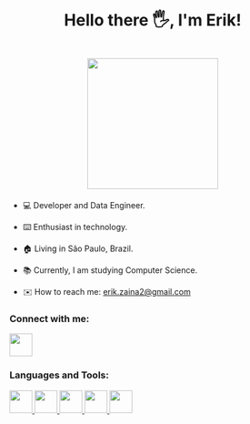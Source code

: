  <h1 align="center">Hello there 🖐️, I'm Erik!</h1>

<h1 align="center"><img src="https://media4.giphy.com/media/2IudUHdI075HL02Pkk/giphy.gif" width="230px"></h1>


- 💻 Developer and Data Engineer.

- ⌨️ Enthusiast in technology.

- 🏠 Living in São Paulo, Brazil.

- 📚 Currently, I am studying Computer Science.

- ✉️ How to reach me: erik.zaina2@gmail.com

### Connect with me:
<a href="https://www.linkedin.com/in/erikzaina/">
  <img src="https://cdn.jsdelivr.net/gh/devicons/devicon/icons/linkedin/linkedin-original.svg" width="40px"/>
</a>

### Languages and Tools:
<a href="https://developer.mozilla.org/pt-BR/docs/Web/JavaScript">
  <img src="https://cdn.jsdelivr.net/gh/devicons/devicon/icons/javascript/javascript-original.svg" width="40px"/>
</a>
<a href="https://dotnet.microsoft.com/pt-br/languages/csharp">
  <img src="https://cdn.jsdelivr.net/gh/devicons/devicon/icons/csharp/csharp-original.svg" width="40px"/>
</a>
<a href="https://www.mysql.com">
  <img src="https://cdn.jsdelivr.net/gh/devicons/devicon/icons/mysql/mysql-original-wordmark.svg" width="40px"/>
</a>
<a href="https://www.python.org/">
<img src="https://cdn.jsdelivr.net/gh/devicons/devicon/icons/python/python-original.svg" width="40px"/>
</a>
<a href="https://www.djangoproject.com/">
<img src="https://cdn.jsdelivr.net/gh/devicons/devicon/icons/django/django-plain.svg" width="40px"/>
</a>
          

          
          
          

